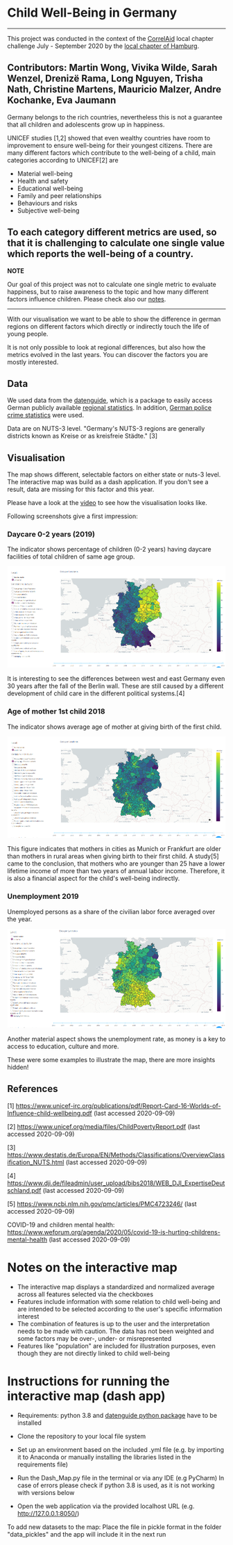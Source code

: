 # Child Well-Being in Germany 

---
This project was conducted in the context of the [CorrelAid](https://correlaid.org/) local chapter challenge 
July - September 2020 by the [local chapter of Hamburg](https://correlaid.org/correlaid-x/hamburg/).

Contributors: 
Martin Wong, Vivika Wilde, Sarah Wenzel, Drenizë Rama, Long Nguyen, Trisha Nath, Christine Martens, 
Mauricio Malzer, Andre Kochanke, Eva Jaumann
---

Germany belongs to the rich countries, nevertheless this is not a guarantee that all children and adolescents
grow up in happiness. 

UNICEF studies [1,2] showed that even wealthy countries have room to improvement to ensure well-being for their youngest
citizens. There are many different factors which contribute to the well-being of a child, main categories according to UNICEF[2] are

* Material well-being
* Health and safety
* Educational well-being
* Family and peer relationships 
* Behaviours and risks
* Subjective well-being

To each category different metrics are used, so that it is challenging to calculate one single value which reports
the well-being of a country.
---
**NOTE**

Our goal of this project was not to calculate one single metric to evaluate happiness, but to raise awareness to
the topic and how many different factors influence children. Please check also our [notes](#notes-on-the-interactive-map).

---

With our visualisation we want to be able to show the difference in german regions on different factors which directly
or indirectly touch the life of young people. 

It is not only possible to look at regional differences, but also how the metrics evolved in the last years. You can discover
the factors you are mostly interested.

## Data

We used data from the [datenguide](https://github.com/CorrelAid/datenguide-python), which is a package to easily
access German publicly available [regional statistics](https://www.regionalstatistik.de/genesis/online/logon). 
In addition, [German police crime statistics](https://www.bka.de/DE/AktuelleInformationen/StatistikenLagebilder/PolizeilicheKriminalstatistik/pks_node.html)
were used.

Data are on NUTS-3 level. "Germany's NUTS-3 regions are generally districts known as Kreise or as kreisfreie Städte." [3]


## Visualisation

The map shows different, selectable factors on either state or nuts-3 level. The interactive map was build as a dash application.
If you don't see a result, data are missing for this factor and this year.

Please have a look at the [video](https://www.awesomescreenshot.com/video/910729?key=ec527c8315a26c4d3ce8a8a85a35de47) to
see how the visualisation looks like.

Following screenshots give a first impression:

### Daycare 0-2 years (2019)
The indicator shows percentage of children (0-2 years) having daycare facilities of total children of same age group.

![daycare 2019](screenshots/daycare2019.png)

It is interesting to see the differences between west and east Germany even 30 years after the fall
of the Berlin wall. These are still caused by a different development of child care in the different
political systems.[4]

### Age of mother 1st child 2018
The indicator shows average age of mother at giving birth of the first child.

![mother](screenshots/motherage2018.png)

This figure indicates that mothers in cities as Munich or Frankfurt are older than mothers in rural
areas when giving birth to their first child. A study[5] came to the conclusion, that mothers who are younger
than 25 have a lower lifetime income of more than two years of annual labor income. Therefore, it is
also a financial aspect for the child's well-being indirectly.

### Unemployment 2019

Unemployed persons as a share of the civilian labor force averaged over the year. 

![mother](screenshots/unemployment2019.png)

Another material aspect shows the unemployment rate, as money is a key to access to education, 
culture and more. 

These were some examples to illustrate the map, there are more insights hidden!

## References

[1] https://www.unicef-irc.org/publications/pdf/Report-Card-16-Worlds-of-Influence-child-wellbeing.pdf (last accessed 2020-09-09)

[2] https://www.unicef.org/media/files/ChildPovertyReport.pdf (last accessed 2020-09-09)

[3] https://www.destatis.de/Europa/EN/Methods/Classifications/OverviewClassification_NUTS.html (last accessed 2020-09-09)

[4] https://www.dji.de/fileadmin/user_upload/bibs2018/WEB_DJI_ExpertiseDeutschland.pdf (last accessed 2020-09-09)

[5] https://www.ncbi.nlm.nih.gov/pmc/articles/PMC4723246/ (last accessed 2020-09-09)

COVID-19 and children mental health: https://www.weforum.org/agenda/2020/05/covid-19-is-hurting-childrens-mental-health (last accessed 2020-09-09)


# Notes on the interactive map

- The interactive map displays a standardized and normalized average across all features selected via the checkboxes
- Features include information with some relation to child well-being and are intended to be selected according to the user's specific information interest
- The combination of features is up to the user and the interpretation needs to be made with caution. The data has not been weighted and some factors may be over-, under- or misrepresented
- Features like "population" are included for illustration purposes, even though they are not directly linked to child well-being

# Instructions for running the interactive map (dash app)

- Requirements: python 3.8 and [datenguide python package](https://github.com/CorrelAid/datenguide-python) have to 
be installed

- Clone the repository to your local file system
- Set up an environment based on the included .yml file (e.g. by importing it to Anaconda or manually installing the libraries listed in the requirements file)
- Run the Dash_Map.py file in the terminal or via any IDE (e.g PyCharm) 
In case of errors please check if python 3.8 is used, as it is not working with versions below
- Open the web application via the provided localhost URL (e.g. http://127.0.0.1:8050/)

To add new datasets to the map: Place the file in pickle format in the folder "data_pickles" and the app will include it in the next run
